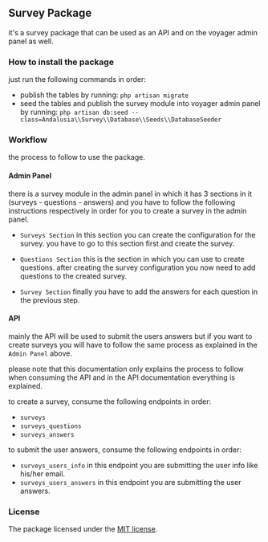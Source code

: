 ## Survey Package

it's a survey package that can be used as an API and on the voyager admin panel as well.

### How to install the package

just run the following commands in order:

- publish the tables by running: `php artisan migrate`
- seed the tables and publish the survey module into voyager admin panel by running: `php artisan db:seed --class=Andalusia\\Survey\\Database\\Seeds\\DatabaseSeeder`

### Workflow

the process to follow to use the package.

#### Admin Panel

there is a survey module in the admin panel in which it has 3 sections in it (surveys - questions - answers) and you have to follow the following instructions respectively in order for you to create a survey in the admin panel.

- `Surveys Section` in this section you can create the configuration for the survey. you have to go to this section first and create the survey.

- `Questions Section` this is the section in which you can use to create questions. after creating the survey configuration you now need to add questions to the created survey.

- `Survey Section` finally you have to add the answers for each question in the previous step.

#### API

mainly the API will be used to submit the users answers but if you want to create surveys you will have to follow the same process as explained in the `Admin Panel` above.

please note that this documentation only explains the process to follow when consuming the API and in the API documentation everything is explained.

to create a survey, consume the following endpoints in order:

- `surveys`
- `surveys_questions`
- `surveys_answers`

to submit the user answers, consume the following endpoints in order:

- `surveys_users_info` in this endpoint you are submitting the user info like his/her email.
- `surveys_users_answers` in this endpoint you are submitting the user answers.

### License

The package licensed under the [MIT license](https://opensource.org/licenses/MIT).